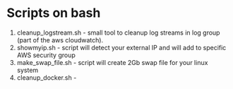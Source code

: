 # Scripts on bash

1. cleanup_logstream.sh - small tool to cleanup log streams in log group (part of the aws cloudwatch). 
2. showmyip.sh - script will detect your external IP and will add to specific AWS security group
3. make_swap_file.sh - script will create 2Gb swap file for your linux system
4. cleanup_docker.sh - 
